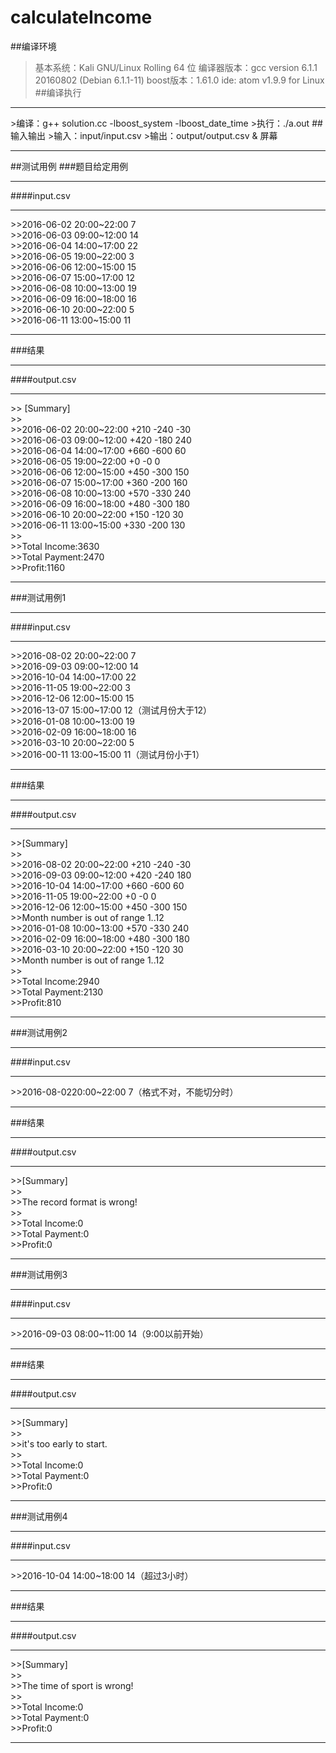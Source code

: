 # calculateIncome
##编译环境
>基本系统：Kali GNU/Linux Rolling 64 位
>编译器版本：gcc version 6.1.1 20160802 (Debian 6.1.1-11)
>boost版本：1.61.0
>ide: atom v1.9.9 for Linux
##编译执行
<hr>
>编译：<bold>g++ solution.cc -lboost_system -lboost_date_time</bold>
>执行：<bold>./a.out</bold>
##输入输出
>输入：input/input.csv
>输出：output/output.csv & 屏幕
<br/>
<hr>
##测试用例
###题目给定用例
<hr>
####input.csv
<hr>
>>2016-06-02 20:00~22:00 7<br/>
>>2016-06-03 09:00~12:00 14<br/>
>>2016-06-04 14:00~17:00 22<br/>
>>2016-06-05 19:00~22:00 3<br/>
>>2016-06-06 12:00~15:00 15<br/>
>>2016-06-07 15:00~17:00 12<br/>
>>2016-06-08 10:00~13:00 19<br/>
>>2016-06-09 16:00~18:00 16<br/>
>>2016-06-10 20:00~22:00 5<br/>
>>2016-06-11 13:00~15:00 11<br/>
<hr>
###结果
<hr>
####output.csv
<hr>
>>  [Summary]<br/>
>><br/>
>>2016-06-02 20:00~22:00 +210 -240 -30<br/>
>>2016-06-03 09:00~12:00 +420 -180 240<br/>
>>2016-06-04 14:00~17:00 +660 -600 60<br/>
>>2016-06-05 19:00~22:00 +0 -0 0<br/>
>>2016-06-06 12:00~15:00 +450 -300 150<br/>
>>2016-06-07 15:00~17:00 +360 -200 160<br/>
>>2016-06-08 10:00~13:00 +570 -330 240<br/>
>>2016-06-09 16:00~18:00 +480 -300 180<br/>
>>2016-06-10 20:00~22:00 +150 -120 30<br/>
>>2016-06-11 13:00~15:00 +330 -200 130<br/>
>><br/>
>>Total Income:3630<br/>
>>Total Payment:2470<br/>
>>Profit:1160<br/>
<hr>
###测试用例1
<hr>
####input.csv
<hr>
>>2016-08-02 20:00~22:00 7<br/>
>>2016-09-03 09:00~12:00 14<br/>
>>2016-10-04 14:00~17:00 22<br/>
>>2016-11-05 19:00~22:00 3<br/>
>>2016-12-06 12:00~15:00 15<br/>
>>2016-13-07 15:00~17:00 12（测试月份大于12）<br/>
>>2016-01-08 10:00~13:00 19<br/>
>>2016-02-09 16:00~18:00 16<br/>
>>2016-03-10 20:00~22:00 5<br/>
>>2016-00-11 13:00~15:00 11（测试月份小于1）<br/>
<hr>
###结果
<hr>
####output.csv
<hr>
>>[Summary]<br/>
>><br/>
>>2016-08-02 20:00~22:00 +210 -240 -30<br/>
>>2016-09-03 09:00~12:00 +420 -240 180<br/>
>>2016-10-04 14:00~17:00 +660 -600 60<br/>
>>2016-11-05 19:00~22:00 +0 -0 0<br/>
>>2016-12-06 12:00~15:00 +450 -300 150<br/>
>>Month number is out of range 1..12<br/>
>>2016-01-08 10:00~13:00 +570 -330 240<br/>
>>2016-02-09 16:00~18:00 +480 -300 180<br/>
>>2016-03-10 20:00~22:00 +150 -120 30<br/>
>>Month number is out of range 1..12<br/>
>><br/>
>>Total Income:2940<br/>
>>Total Payment:2130<br/>
>>Profit:810<br/>
<hr>
###测试用例2
<hr>
####input.csv
<hr>
>>2016-08-0220:00~22:00 7（格式不对，不能切分时）<br/>
<hr>
###结果
<hr>
####output.csv
<hr>
>>[Summary]<br/>
>><br/>
>>The record format is wrong!<br/>
>><br/>
>>Total Income:0<br/>
>>Total Payment:0<br/>
>>Profit:0<br/>
<hr>
###测试用例3
<hr>
####input.csv
<hr>
>>2016-09-03 08:00~11:00 14（9:00以前开始）<br/>
<hr>
###结果
<hr>
####output.csv
<hr>
>>[Summary]<br/>
>><br/>
>>it's too early to start.<br/>
>><br/>
>>Total Income:0<br/>
>>Total Payment:0<br/>
>>Profit:0<br/>
<hr>
###测试用例4
<hr>
####input.csv
<hr>
>>2016-10-04 14:00~18:00 14（超过3小时）<br/>
<hr>
###结果
<hr>
####output.csv
<hr>
>>[Summary]<br/>
>><br/>
>>The time of sport is wrong!<br/>
>><br/>
>>Total Income:0<br/>
>>Total Payment:0<br/>
>>Profit:0<br/>
<hr>
